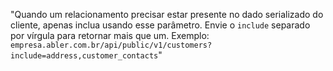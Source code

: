 "Quando um relacionamento precisar estar presente no dado serializado do
cliente, apenas inclua usando esse parâmetro. Envie o `include` separado
por vírgula para retornar mais que um. Exemplo:
`empresa.abler.com.br/api/public/v1/customers?include=address,customer_contacts`"

